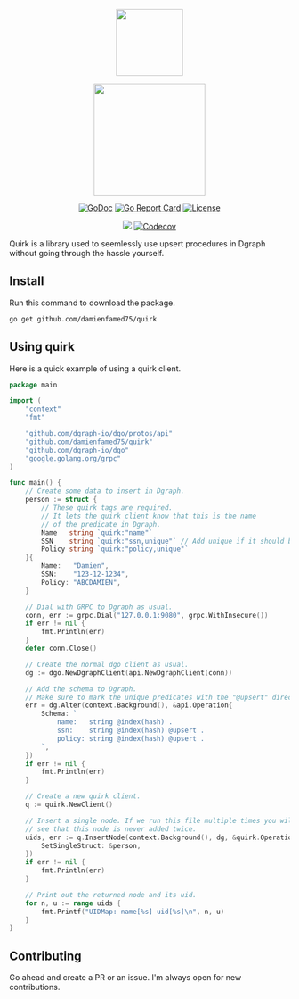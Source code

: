 <p align="center"><img src="https://i.imgur.com/LcLsTX8.png" width="120"></p>
<p align="center"><img src="https://i.imgur.com/L0QU8td.png" width="200"></p>

<p align="center">
<a href="https://godoc.org/github.com/damienfamed75/quirk"><img src="https://godoc.org/github.com/damienfamed75/quirk?status.svg" alt="GoDoc" /></a>
<a href="https://goreportcard.com/report/github.com/damienfamed75/quirk"><img src="https://goreportcard.com/badge/github.com/damienfamed75/quirk" alt="Go Report Card" /></a>
<a href="https://github.com/damienfamed75/quirk/blob/master/LICENSE"><img src="https://img.shields.io/github/license/damienfamed75/quirk.svg" alt="License" /></a>
<p align="center"><a href="https://action-badges.now.sh"><img src="https://action-badges.now.sh/damienfamed75/quirk" /></a> <a href="https://codecov.io/gh/damienfamed75/quirk/"><img src="https://badgen.now.sh/codecov/c/github/damienfamed75/quirk" alt="Codecov"></a>
</p>

Quirk is a library used to seemlessly use upsert procedures in Dgraph without going through the hassle yourself.

## Install

Run this command to download the package.

```sh
go get github.com/damienfamed75/quirk
```

## Using quirk

Here is a quick example of using a quirk client.

```go
package main

import (
    "context"
    "fmt"

    "github.com/dgraph-io/dgo/protos/api"
    "github.com/damienfamed75/quirk"
    "github.com/dgraph-io/dgo"
    "google.golang.org/grpc"
)

func main() {
    // Create some data to insert in Dgraph.
    person := struct {
        // These quirk tags are required.
        // It lets the quirk client know that this is the name
        // of the predicate in Dgraph.
        Name   string `quirk:"name"`
        SSN    string `quirk:"ssn,unique"` // Add unique if it should be upserted.
        Policy string `quirk:"policy,unique"`
    }{
        Name:   "Damien",
        SSN:    "123-12-1234",
        Policy: "ABCDAMIEN",
    }

    // Dial with GRPC to Dgraph as usual.
    conn, err := grpc.Dial("127.0.0.1:9080", grpc.WithInsecure())
    if err != nil {
        fmt.Println(err)
    }
    defer conn.Close()

    // Create the normal dgo client as usual.
    dg := dgo.NewDgraphClient(api.NewDgraphClient(conn))

    // Add the schema to Dgraph.
    // Make sure to mark the unique predicates with the "@upsert" directive.
    err = dg.Alter(context.Background(), &api.Operation{
        Schema: `
            name:   string @index(hash) .
            ssn:    string @index(hash) @upsert .
            policy: string @index(hash) @upsert .
        `,
    })
    if err != nil {
        fmt.Println(err)
    }

    // Create a new quirk client.
    q := quirk.NewClient()

    // Insert a single node. If we run this file multiple times you will
    // see that this node is never added twice.
    uids, err := q.InsertNode(context.Background(), dg, &quirk.Operation{
        SetSingleStruct: &person,
    })
    if err != nil {
        fmt.Println(err)
    }

    // Print out the returned node and its uid.
    for n, u := range uids {
        fmt.Printf("UIDMap: name[%s] uid[%s]\n", n, u)
    }
}
```

## Contributing

Go ahead and create a PR or an issue. I'm always open for new contributions.
